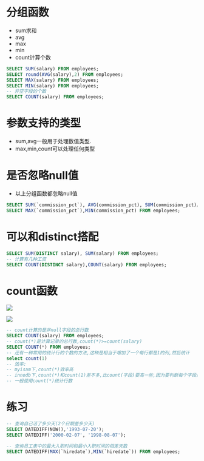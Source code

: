 # 分组函数

- sum求和
- avg
- max
- min
- count计算个数

```sql
SELECT SUM(salary) FROM employees;
SELECT round(AVG(salary),2) FROM employees;
SELECT MAX(salary) FROM employees;
SELECT MIN(salary) FROM employees;
-- 非空字段的个数
SELECT COUNT(salary) FROM employees;
```

# 参数支持的类型

- sum,avg一般用于处理数值类型.
- max,min,count可以处理任何类型

# 是否忽略null值

- 以上分组函数都忽略null值

```sql
SELECT SUM(`commission_pct`), AVG(commission_pct), SUM(commission_pct)/3, SUM(commission_pct)/1 FROM employees;
SELECT MAX(`commission_pct`),MIN(commission_pct) FROM employees;
```

# 可以和distinct搭配

```sql
SELECT SUM(DISTINCT salary), SUM(salary) FROM employees;
-- 计算有几种工资
SELECT COUNT(DISTINCT salary),COUNT(salary) FROM employees;
```

# count函数

![](../pics/count星号.png)

![](../pics/count-列名和count星号的区别.png)

```sql
-- count计算的是非null字段的总行数
SELECT COUNT(salary) FROM employees;
-- count(*)是计算记录的总行数,count(*)>=count(salary)
SELECT COUNT(*) FROM employees;
-- 还有一种常用的统计行的个数的方法,这种是相当于增加了一个每行都是1的列,然后统计
select count(1)
-- 效率:
-- myisam下,count(*)效率高
-- innodb下,count(*)和count(1)差不多,比count(字段)要高一些,因为要判断每个字段是否为null
-- 一般使用count(*)统计行数
```

# 练习

```sql
-- 查询自己活了多少天(2个日期差多少天)
SELECT DATEDIFF(NOW(),'1993-07-20');
SELECT DATEDIFF('2000-02-07', '1998-08-07');

-- 查询员工表中的最大入职时间和最小入职时间的相差天数
SELECT DATEDIFF(MAX(`hiredate`),MIN(`hiredate`)) FROM employees;
```